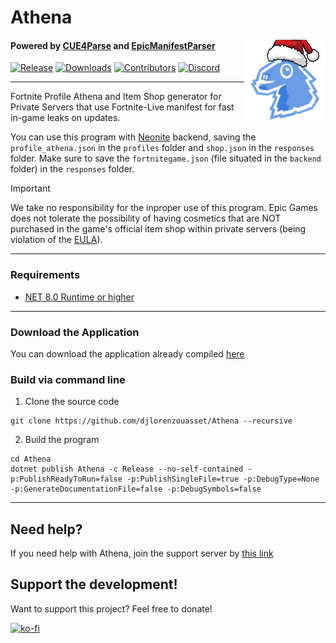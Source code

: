 # Athena

<img src=".github/XMasAthenaLogo.png" height="130" align="right"> 

#### Powered by [CUE4Parse](https://github.com/FabianFG/CUE4Parse) and [EpicManifestParser](https://github.com/NotOfficer/EpicManifestParser)

[![Release](https://img.shields.io/github/release/djlorenzouasset/Athena)]()
[![Downloads](https://img.shields.io/github/downloads/djlorenzouasset/Athena/total?color=green)]()
[![Contributors](https://img.shields.io/github/contributors/djlorenzouasset/Athena)]()
[![Discord](https://discord.com/api/guilds/1229126278339231785/widget.png?style=shield)](https://discord.gg/nJBj9NjUS4)

-----------------

Fortnite Profile Athena and Item Shop generator for Private Servers that use Fortnite-Live manifest for fast in-game leaks on updates.

You can use this program with [Neonite](https://github.com/HybridFNBR/Neonite) backend, saving the `profile_athena.json` in the `profiles` folder and `shop.json` in the `responses` folder. Make sure to save the `fortnitegame.json` (file situated in the `backend` folder) in the `responses` folder.

> [!IMPORTANT]
> We take no responsibility for the inproper use of this program. Epic Games does not tolerate the possibility of having cosmetics that are NOT purchased in the game's official item shop within private servers (being violation of the [EULA](https://store.epicgames.com/en-US/eula)).

-----------------

### Requirements

- [NET 8.0 Runtime or higher](https://dotnet.microsoft.com/en-us/download/dotnet/8.0/runtime)

-----------------

### Download the Application

You can download the application already compiled [here](https://github.com/djlorenzouasset/Athena/releases/latest)

### Build via command line

1. Clone the source code
```
git clone https://github.com/djlorenzouasset/Athena --recursive
```

2. Build the program
```
cd Athena
dotnet publish Athena -c Release --no-self-contained -p:PublishReadyToRun=false -p:PublishSingleFile=true -p:DebugType=None -p:GenerateDocumentationFile=false -p:DebugSymbols=false
```
-----------------

## Need help?

If you need help with Athena, join the support server by [this link](https://discord.gg/nJBj9NjUS4)

## Support the development!

Want to support this project? Feel free to donate!

[![ko-fi](https://ko-fi.com/img/githubbutton_sm.svg)](https://ko-fi.com/F1F6IB03D)
